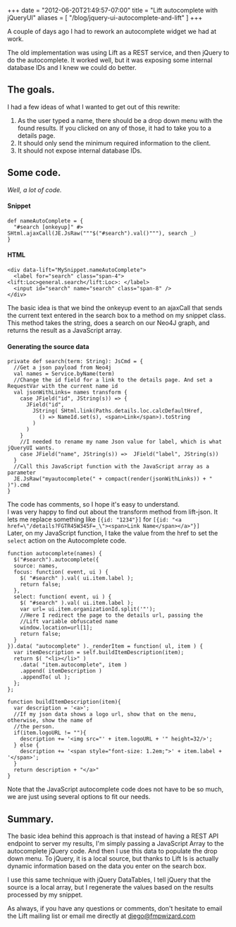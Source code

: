 +++
date = "2012-06-20T21:49:57-07:00"
title = "Lift autocomplete with jQueryUI"
aliases = [
	"/blog/jquery-ui-autocomplete-and-lift"
]
+++

[title=]: /
[category: Personal]: /
[date: 2012/06/20]: /
[tags: {lift}]: /


A couple of days ago I had to rework an autocomplete widget we had at work.

The old implementation was using Lift as a REST service, and then jQuery to do the autocomplete. It worked well, but it was exposing some internal database IDs and I knew we could do better.

## The goals.

I had a few ideas of what I wanted to get out of this rewrite:

1. As the user typed a name, there should be a drop down menu with the found results. If you clicked on any of those, it had to take you to a details page.
2. It should only send the minimum required information to the client.
3. It should not expose internal database IDs.

## Some code.
_Well, a lot of code._

#### Snippet

    def nameAutoComplete = {
      "#search [onkeyup]" #> SHtml.ajaxCall(JE.JsRaw("""$("#search").val()"""), search _)
    }

#### HTML

    <div data-lift="MySnippet.nameAutoComplete">
      <label for="search" class="span-4"><lift:Loc>general.search</lift:Loc>: </label>
      <input id="search" name="search" class="span-8" />
    </div>

The basic idea is that we bind the onkeyup event to an ajaxCall that sends the current text entered in the search box to a method on my snippet class. This method takes the string, does a search on our Neo4J graph, and returns the result as a JavaScript array.

#### Generating the source data

    private def search(term: String): JsCmd = {
      //Get a json payload from Neo4j
      val names = Service.byName(term)
      //Change the id field for a link to the details page. And set a RequestVar with the current name id
      val jsonWithLinks= names transform {
        case JField("id", JString(s)) => {
          JField("id",
            JString( SHtml.link(Paths.details.loc.calcDefaultHref,
              () => NameId.set(s), <span>Link</span>).toString
            )
          )
        }
        //I needed to rename my name Json value for label, which is what jQueryUI wants.
        case JField("name", JString(s)) =>  JField("label", JString(s))
      }
      //Call this JavaScript function with the JavaScript array as a parameter
      JE.JsRaw("myautocomplete(" + compact(render(jsonWithLinks)) + " )").cmd
    }

The code has comments, so I hope it's easy to understand.  
I was very happy to find out about the transform method from lift-json. It lets me replace something like ``[{id: "1234"}]`` for ``[{id: "<a href=\"/details?FGTR45W345F=_\"><span>Link Name</span></a>"}]``  
Later, on my JavaScript function, I take the value from the href to set the `select` action on the Autocomplete code.


    function autocomplete(names) {
      $("#search").autocomplete({
      source: names,
      focus: function( event, ui ) {
        $( "#search" ).val( ui.item.label );
        return false;
      },
      select: function( event, ui ) {
        $( "#search" ).val( ui.item.label );
        var url= ui.item.organizationId.split('"');
        //Here I redirect the page to the details url, passing the
        //Lift variable obfuscated name
        window.location=url[1];
        return false;
      }
    }).data( "autocomplete" )._renderItem = function( ul, item ) {
      var itemDescription = self.buildItemDescription(item);
      return $( "<li></li>" )
        .data( "item.autocomplete", item )
        .append( itemDescription )
        .appendTo( ul );
      };
    };

    function buildItemDescription(item){
      var description = '<a>';
      //If my json data shows a logo url, show that on the menu, otherwise, show the name of
      //the person.
      if(item.logoURL != ""){
        description += '<img src="' + item.logoURL + '" height=32/>';
      } else {
        description += '<span style="font-size: 1.2em;">' + item.label + '</span>';
      }
      return description + "</a>"
    }

Note that the JavaScript autocomplete code does not have to be so much, we are just using several options to fit our needs.

## Summary.
The basic idea behind this approach is that instead of having a REST API endpoint to server my results, I'm simply passing a JavaScript Array to the autocomplete jQuery code. And then I use this data to populate the drop down menu. To jQuery, it is a local source, but thanks to Lift Is is actually dynamic information based on the data you enter on the search box.

I use this same technique with jQuery DataTables, I tell jQuery that the source is a local array, but I regenerate the values based on the results processed by my snippet.

As always, if you have any questions or comments, don't hesitate to email the Lift mailing list or email me directly at diego@fmpwizard.com

